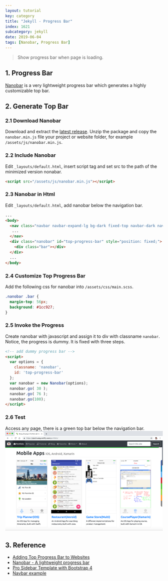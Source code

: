 ```yaml
---
layout: tutorial
key: category
title: "Jekyll - Progress Bar"
index: 1621
subcategory: jekyll
date: 2019-06-04
tags: [Nanobar, Progress Bar]
---
```


> Show progress bar when page is loading.

## 1. Progress Bar
[Nanobar](http://nanobar.jacoborus.codes/) is a very lightweight progress bar which generates a highly customizable top bar.

## 2. Generate Top Bar
### 2.1 Download Nanobar
Download and extract the [latest release](https://github.com/jacoborus/nanobar/archive/master.zip). Unzip the package and copy the `nanobar.min.js` file your project or website folder, for example `/assets/js/nanobar.min.js`.
### 2.2 Include Nanobar
Edit `_layouts/default.html`, insert script tag and set src to the path of the minimized version nonabar.
```html
<script src="/assets/js/nanobar.min.js"></script>
```
### 2.3 Nanobar in Html
Edit `_layouts/default.html`, add nanobar below the navigation bar.
```html
...
<body>
  <nav class="navbar navbar-expand-lg bg-dark fixed-top navbar-dark navbar-custom">
   ...
  </nav>
  <div class="nanobar" id="top-progress-bar" style="position: fixed;">
    <div class="bar"></div>
  </div>
  ...
</body>
```
### 2.4 Customize Top Progress Bar
Add the following css for nanobar into `/assets/css/main.scss`.
```css
.nanobar .bar {
  margin-top: 56px;
  background: #1cc927;
}
```
### 2.5 Invoke the Progress
Create nanobar with javascript and assign it to div with classname `nanobar`. Notice, the progress is dummy. It is fixed with three steps.
```html
<!-- add dummy progress bar -->
<script>
  var options = {
    classname: 'nanobar',
    id: 'top-progress-bar'
  };
  var nanobar = new Nanobar(options);
  nanobar.go( 30 );
  nanobar.go( 76 );
  nanobar.go(100);
</script>
```
### 2.6 Test
Access any page, there is a green top bar below the navigation bar.
![image](/assets/images/jekyll/1613/progress_bar.png)

## 3. Reference
* [Adding Top Progress Bar to Websites](https://blog.webjeda.com/top-bar-website/)
* [Nanobar - A lightweight progress bar](http://nanobar.jacoborus.codes/)
* [Pro Sidebar Template with Bootstrap 4](https://bootsnipp.com/snippets/Q0dAX)
* [Navbar example](https://getbootstrap.com/docs/4.1/examples/navbar-static/?)
